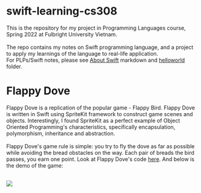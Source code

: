 # swift-learning-cs308
This is the repository for my project in Programming Languages course, Spring 2022 at Fulbright University Vietnam.<br>
<br>
The repo contains my notes on Swift programming language, and a project to apply my learnings of the language to real-life application.<br>
For PLPs/Swift notes, please see [About Swift](https://github.com/minhtnphan/swift-learning-cs308/blob/main/AboutSwift.md) markdown and [helloworld](https://github.com/minhtnphan/swift-learning-cs308/tree/main/helloworld) folder.

# Flappy Dove
Flappy Dove is a replication of the popular game - Flappy Bird. Flappy Dove is written in Swift using SpriteKit framework to construct game scenes and objects. Interestingly, I found SpriteKit as a perfect example of Object Oriented Programming's characteristics, specifically encapsulation, polymorphism, inheritance and abstraction.<br>
<br>
Flappy Dove's game rule is simple: you try to fly the dove as far as possible while avoiding the bread obstacles on the way. Each pair of breads the bird passes, you earn one point.
Look at Flappy Dove's code [here](https://github.com/minhtnphan/swift-learning-cs308/tree/main/FlappyDove). And below is the demo of the game:<br>
<br>

![](demo.gif)
